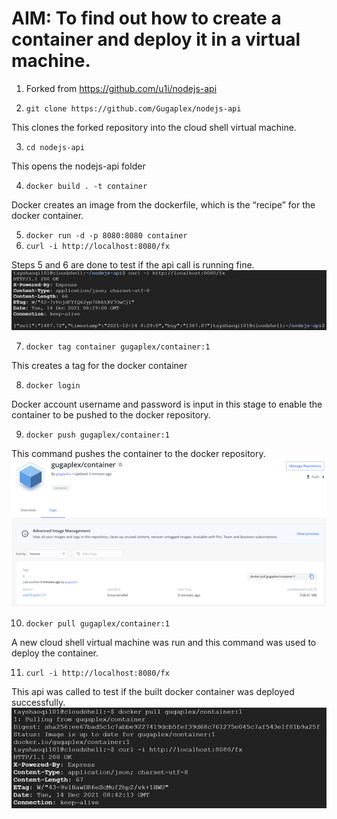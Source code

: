 <h1>AIM: To find out how to create a container and deploy it in a virtual machine.</h1>


1. Forked from https://github.com/u1i/nodejs-api


2. ```git clone https://github.com/Gugaplex/nodejs-api```

This clones the forked repository into the cloud shell virtual machine.

3. ```cd nodejs-api```

This opens the nodejs-api folder

4. ```docker build . -t container```

Docker creates an image from the dockerfile, which is the “recipe” for the docker container.

5. ```docker run -d -p 8080:8080 container```
6. ```curl -i http://localhost:8080/fx```

Steps 5 and 6 are done to test if the api call is running fine.
<img src="https://raw.githubusercontent.com/Gugaplex/nodejs-api/master/Picture1.png"></img>

7. ```docker tag container gugaplex/container:1```

This creates a tag for the docker container

8. ```docker login```

Docker account username and password is input in this stage to enable the container to be pushed to the docker repository.

9. ```docker push gugaplex/container:1``` 

This command pushes the container to the docker repository. 
<img src="https://raw.githubusercontent.com/Gugaplex/nodejs-api/master/Picture2.png"></img>

10. ```docker pull gugaplex/container:1```

A new cloud shell virtual machine was run and this command was used to deploy the container.

11. ```curl -i http://localhost:8080/fx```

This api was called to test if the built docker container was deployed successfully.
<img src="https://raw.githubusercontent.com/Gugaplex/nodejs-api/master/Picture3.png"></img>


